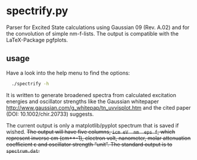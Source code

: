# spectrify.py
Parser for Excited State calculations using Gaussian 09 (Rev. A.02) and for the convolution of simple nm-f-lists.
The output is compatible with the LaTeX-Package pgfplots.

## usage
Have a look into the help menu to find the options:
```bash
  ./spectrify -h
```
It is written to generate broadened spectra from calculated excitation energies and oscillator strengths like
the Gaussian whitepaper http://www.gaussian.com/g_whitepap/tn_uvvisplot.htm and the cited paper (DOI: 10.1002/chir.20733) suggests.

The current output is only a matplotlib/pyplot spectrum that is saved if wished.
<s>The output will have five columns, `icm eV  nm  eps f`, which represent inverse cm (cm**-1), electron volt, nanometer,
molar attenuation coefficient ε and oscillator strength “unit”. The standard output is to `spectrum.dat`.</s>
